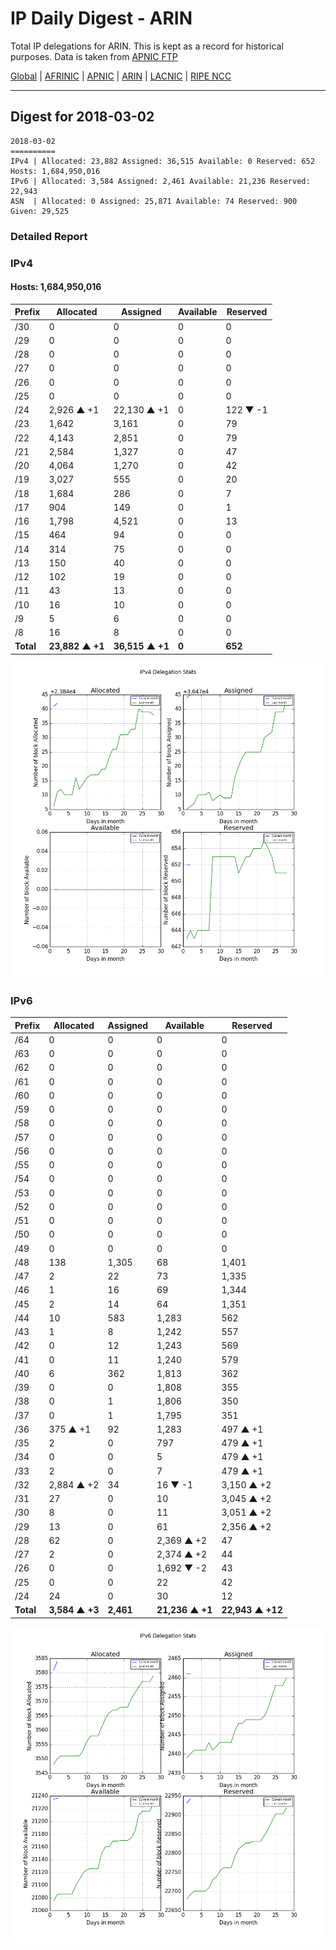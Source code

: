 # IP Daily Digest - ARIN 

Total IP delegations for ARIN. This is kept as a record for historical purposes. Data is taken from [APNIC FTP](https://ftp.apnic.net/)

[Global](https://github.com/csmets/IP-Daily-Digest) | [AFRINIC](https://github.com/csmets/IP-Daily-Digest/tree/master/archives/AFRINIC) | [APNIC](https://github.com/csmets/IP-Daily-Digest/tree/master/archives/APNIC) | [ARIN](https://github.com/csmets/IP-Daily-Digest/tree/master/archives/ARIN) | [LACNIC](https://github.com/csmets/IP-Daily-Digest/tree/master/archives/LACNIC) | [RIPE NCC](https://github.com/csmets/IP-Daily-Digest/tree/master/archives/RIPE_NCC)

---

## Digest for 2018-03-02
```
2018-03-02
==========
IPv4 | Allocated: 23,882 Assigned: 36,515 Available: 0 Reserved: 652 Hosts: 1,684,950,016
IPv6 | Allocated: 3,584 Assigned: 2,461 Available: 21,236 Reserved: 22,943
ASN  | Allocated: 0 Assigned: 25,871 Available: 74 Reserved: 900 Given: 29,525
```

### Detailed Report

### IPv4

#### Hosts: **1,684,950,016**

| Prefix | Allocated | Assigned | Available | Reserved |
| ----- | ----- | ----- | ----- | ----- |
| /30 | 0 | 0 | 0 | 0 |
| /29 | 0 | 0 | 0 | 0 |
| /28 | 0 | 0 | 0 | 0 |
| /27 | 0 | 0 | 0 | 0 |
| /26 | 0 | 0 | 0 | 0 |
| /25 | 0 | 0 | 0 | 0 |
| /24 | 2,926 ▲ +1 | 22,130 ▲ +1 | 0 | 122 ▼ -1 |
| /23 | 1,642 | 3,161 | 0 | 79 |
| /22 | 4,143 | 2,851 | 0 | 79 |
| /21 | 2,584 | 1,327 | 0 | 47 |
| /20 | 4,064 | 1,270 | 0 | 42 |
| /19 | 3,027 | 555 | 0 | 20 |
| /18 | 1,684 | 286 | 0 | 7 |
| /17 | 904 | 149 | 0 | 1 |
| /16 | 1,798 | 4,521 | 0 | 13 |
| /15 | 464 | 94 | 0 | 0 |
| /14 | 314 | 75 | 0 | 0 |
| /13 | 150 | 40 | 0 | 0 |
| /12 | 102 | 19 | 0 | 0 |
| /11 | 43 | 13 | 0 | 0 |
| /10 | 16 | 10 | 0 | 0 |
| /9 | 5 | 6 | 0 | 0 |
| /8 | 16 | 8 | 0 | 0 |
| **Total** | **23,882 ▲ +1** | **36,515 ▲ +1** | **0** | **652** |

![ipv4-stats](ipv4-figure.png)

### IPv6

| Prefix | Allocated | Assigned | Available | Reserved |
| ----- | ----- | ----- | ----- | ----- |
| /64 | 0 | 0 | 0 | 0 |
| /63 | 0 | 0 | 0 | 0 |
| /62 | 0 | 0 | 0 | 0 |
| /61 | 0 | 0 | 0 | 0 |
| /60 | 0 | 0 | 0 | 0 |
| /59 | 0 | 0 | 0 | 0 |
| /58 | 0 | 0 | 0 | 0 |
| /57 | 0 | 0 | 0 | 0 |
| /56 | 0 | 0 | 0 | 0 |
| /55 | 0 | 0 | 0 | 0 |
| /54 | 0 | 0 | 0 | 0 |
| /53 | 0 | 0 | 0 | 0 |
| /52 | 0 | 0 | 0 | 0 |
| /51 | 0 | 0 | 0 | 0 |
| /50 | 0 | 0 | 0 | 0 |
| /49 | 0 | 0 | 0 | 0 |
| /48 | 138 | 1,305 | 68 | 1,401 |
| /47 | 2 | 22 | 73 | 1,335 |
| /46 | 1 | 16 | 69 | 1,344 |
| /45 | 2 | 14 | 64 | 1,351 |
| /44 | 10 | 583 | 1,283 | 562 |
| /43 | 1 | 8 | 1,242 | 557 |
| /42 | 0 | 12 | 1,243 | 569 |
| /41 | 0 | 11 | 1,240 | 579 |
| /40 | 6 | 362 | 1,813 | 362 |
| /39 | 0 | 0 | 1,808 | 355 |
| /38 | 0 | 1 | 1,806 | 350 |
| /37 | 0 | 1 | 1,795 | 351 |
| /36 | 375 ▲ +1 | 92 | 1,283 | 497 ▲ +1 |
| /35 | 2 | 0 | 797 | 479 ▲ +1 |
| /34 | 0 | 0 | 5 | 479 ▲ +1 |
| /33 | 2 | 0 | 7 | 479 ▲ +1 |
| /32 | 2,884 ▲ +2 | 34 | 16 ▼ -1 | 3,150 ▲ +2 |
| /31 | 27 | 0 | 10 | 3,045 ▲ +2 |
| /30 | 8 | 0 | 11 | 3,051 ▲ +2 |
| /29 | 13 | 0 | 61 | 2,356 ▲ +2 |
| /28 | 62 | 0 | 2,369 ▲ +2 | 47 |
| /27 | 2 | 0 | 2,374 ▲ +2 | 44 |
| /26 | 0 | 0 | 1,692 ▼ -2 | 43 |
| /25 | 0 | 0 | 22 | 42 |
| /24 | 24 | 0 | 30 | 12 |
| **Total** | **3,584 ▲ +3** | **2,461** | **21,236 ▲ +1** | **22,943 ▲ +12** |

![ipv6-stats](ipv6-figure.png)